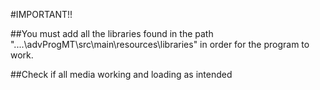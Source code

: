 #IMPORTANT!!

##You must add all the libraries found in the path "....\advProgMT\src\main\resources\libraries" in order for the program to work.

##Check if all media working and loading as intended
